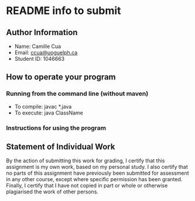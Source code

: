 # README info to submit

## Author Information

* Name: Camille Cua
* Email: ccua@uoguelph.ca
* Student ID: 1046663

## How to operate your program

### Running from the command line (without maven)
* To compile: javac *.java
* To execute: java ClassName 

### Instructions for using the program

## Statement of Individual Work

By the action of submitting this work for grading, I certify that this assignment is my own work, based on my personal study.  I also certify that no parts of this assignment have previously been submitted for assessment in any other course, except where specific permission has been granted.  Finally, I certify that I have not copied in part or whole  or otherwise plagiarised the work of other persons.

